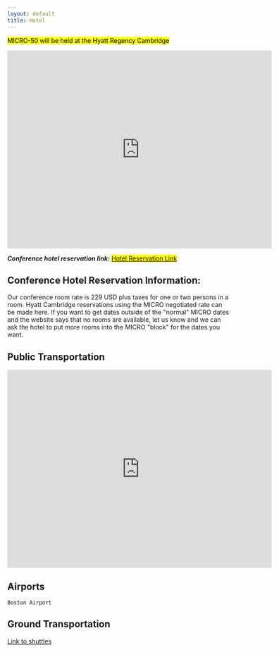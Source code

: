 ```yaml
---
layout: default
title: Hotel
---
```


<mark> MICRO-50 will be held at the Hyatt Regency Cambridge <mark>

<iframe src="https://www.google.com/maps/embed?pb=!1m18!1m12!1m3!1d11793.872286616093!2d-71.11416485227616!3d42.353862982509156!2m3!1f0!2f0!3f0!3m2!1i1024!2i768!4f13.1!3m3!1m2!1s0x0%3A0x41f58904fd98a30b!2sHyatt+Regency+Cambridge%2C+Overlooking+Boston!5e0!3m2!1sen!2sca!4v1483822829360" width="600" height="450" frameborder="0" style="border:0" allowfullscreen></iframe>


***Conference hotel reservation link:*** 
<mark> <a href="https://aws.passkey.com/go/Micro50Conference2017"> Hotel Reservation Link </a></mark>

 

## Conference Hotel Reservation Information:

Our conference room rate is 229 USD plus taxes for one or two persons in a room.
Hyatt Cambridge  reservations using the MICRO negotiated rate can be made here. If you want to get dates outside of the "normal" MICRO dates and the website says that no rooms are available, let us know and we can ask the hotel to put more rooms into the MICRO "block" for the dates you want.


## Public Transportation
	
<iframe src="https://www.google.com/maps/embed?pb=!1m28!1m12!1m3!1d47170.23446194258!2d-71.09658211761209!3d42.36086294438807!2m3!1f0!2f0!3f0!3m2!1i1024!2i768!4f13.1!4m13!3e3!4m5!1s0x89e37014d5da4937%3A0xc9394c31f2d5144!2sBoston+Logan+International+Airport%2C+1+Harborside+Dr%2C+Boston%2C+MA+02128%2C+USA!3m2!1d42.3656132!2d-71.0095602!4m5!1s0x89e379fbb833e5a1%3A0x41f58904fd98a30b!2sHyatt+Regency+Cambridge%2C+Overlooking+Boston%2C+575+Memorial+Dr%2C+Cambridge%2C+MA+02139%2C+USA!3m2!1d42.353902999999995!2d-71.105453!5e0!3m2!1sen!2sca!4v1483823065374" width="600" height="450" frameborder="0" style="border:0" allowfullscreen></iframe>


## Airports
	Boston Airport 


## Ground Transportation

<a href="https://www.massport.com/logan-airport/to-and-from-logan/ground-transportation/"> Link to shuttles </a>
